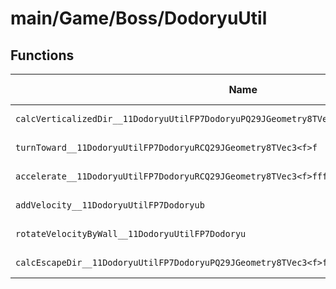 # main/Game/Boss/DodoryuUtil

## Functions

| Name | Address | Match % |
|------|---------|---------|
| `calcVerticalizedDir__11DodoryuUtilFP7DodoryuPQ29JGeometry8TVec3<f>RCQ29JGeometry8TVec3<f>` | `0x80058048` | :x: (0.0%) |
| `turnToward__11DodoryuUtilFP7DodoryuRCQ29JGeometry8TVec3<f>f` | `0x800580D0` | :x: (0.0%) |
| `accelerate__11DodoryuUtilFP7DodoryuRCQ29JGeometry8TVec3<f>fff` | `0x80058314` | :x: (0.0%) |
| `addVelocity__11DodoryuUtilFP7Dodoryub` | `0x8005841C` | :x: (0.0%) |
| `rotateVelocityByWall__11DodoryuUtilFP7Dodoryu` | `0x800584B4` | :x: (0.0%) |
| `calcEscapeDir__11DodoryuUtilFP7DodoryuPQ29JGeometry8TVec3<f>f` | `0x80058578` | :x: (0.0%) |